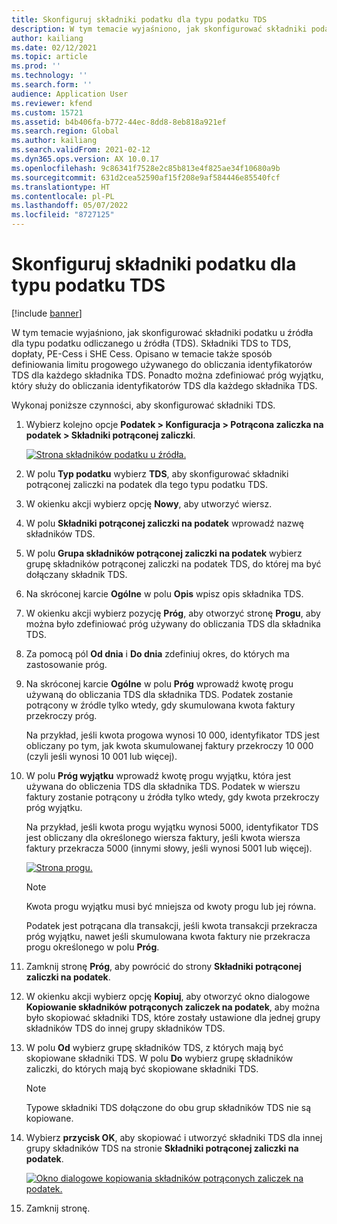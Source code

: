 ```yaml
---
title: Skonfiguruj składniki podatku dla typu podatku TDS
description: W tym temacie wyjaśniono, jak skonfigurować składniki podatku u źródła dla typu podatku odliczanego u źródła (TDS). Opisano w nim także sposób definiowania limitu progowego używanego do obliczania identyfikatorów TDS dla każdego składnika TDS.
author: kailiang
ms.date: 02/12/2021
ms.topic: article
ms.prod: ''
ms.technology: ''
ms.search.form: ''
audience: Application User
ms.reviewer: kfend
ms.custom: 15721
ms.assetid: b4b406fa-b772-44ec-8dd8-8eb818a921ef
ms.search.region: Global
ms.author: kailiang
ms.search.validFrom: 2021-02-12
ms.dyn365.ops.version: AX 10.0.17
ms.openlocfilehash: 9c86341f7528e2c85b813e4f825ae34f10680a9b
ms.sourcegitcommit: 631d2cea52590af15f208e9af584446e85540fcf
ms.translationtype: HT
ms.contentlocale: pl-PL
ms.lasthandoff: 05/07/2022
ms.locfileid: "8727125"
---
```

# <a name="set-up-tax-components-for-the-tds-tax-type"></a>Skonfiguruj składniki podatku dla typu podatku TDS

[!include [banner](../includes/banner.md)]

W tym temacie wyjaśniono, jak skonfigurować składniki podatku u źródła dla typu podatku odliczanego u źródła (TDS). Składniki TDS to TDS, dopłaty, PE-Cess i SHE Cess. Opisano w temacie także sposób definiowania limitu progowego używanego do obliczania identyfikatorów TDS dla każdego składnika TDS. Ponadto można zdefiniować próg wyjątku, który służy do obliczania identyfikatorów TDS dla każdego składnika TDS.

Wykonaj poniższe czynności, aby skonfigurować składniki TDS.

1. Wybierz kolejno opcje **Podatek \> Konfiguracja \> Potrącona zaliczka na podatek \> Składniki potrąconej zaliczki**.

    [![Strona składników podatku u źródła.](./media/apac-ind-TDS-9.png)](./media/apac-ind-TDS-9.png)

2. W polu **Typ podatku** wybierz **TDS**, aby skonfigurować składniki potrąconej zaliczki na podatek dla tego typu podatku TDS.
3. W okienku akcji wybierz opcję **Nowy**, aby utworzyć wiersz.
4. W polu **Składniki potrąconej zaliczki na podatek** wprowadź nazwę składników TDS.
5. W polu **Grupa składników potrąconej zaliczki na podatek** wybierz grupę składników potrąconej zaliczki na podatek TDS, do której ma być dołączany składnik TDS.
6. Na skróconej karcie **Ogólne** w polu **Opis** wpisz opis składnika TDS.
7. W okienku akcji wybierz pozycję **Próg**, aby otworzyć stronę **Progu**, aby można było zdefiniować próg używany do obliczania TDS dla składnika TDS.
8. Za pomocą pól **Od dnia** i **Do dnia** zdefiniuj okres, do których ma zastosowanie próg.
9. Na skróconej karcie **Ogólne** w polu **Próg** wprowadź kwotę progu używaną do obliczania TDS dla składnika TDS. Podatek zostanie potrącony w źródle tylko wtedy, gdy skumulowana kwota faktury przekroczy próg.

    Na przykład, jeśli kwota progowa wynosi 10 000, identyfikator TDS jest obliczany po tym, jak kwota skumulowanej faktury przekroczy 10 000 (czyli jeśli wynosi 10 001 lub więcej).

10. W polu **Próg wyjątku** wprowadź kwotę progu wyjątku, która jest używana do obliczenia TDS dla składnika TDS. Podatek w wierszu faktury zostanie potrącony u źródła tylko wtedy, gdy kwota przekroczy próg wyjątku.

    Na przykład, jeśli kwota progu wyjątku wynosi 5000, identyfikator TDS jest obliczany dla określonego wiersza faktury, jeśli kwota wiersza faktury przekracza 5000 (innymi słowy, jeśli wynosi 5001 lub więcej).

    [![Strona progu.](./media/apac-ind-TDS-10.png)](./media/apac-ind-TDS-10.png)

    > [!NOTE]
    > Kwota progu wyjątku musi być mniejsza od kwoty progu lub jej równa.
    >
    > Podatek jest potrącana dla transakcji, jeśli kwota transakcji przekracza próg wyjątku, nawet jeśli skumulowana kwota faktury nie przekracza progu określonego w polu **Próg**.

11. Zamknij stronę **Próg**, aby powrócić do strony **Składniki potrąconej zaliczki na podatek**.
12. W okienku akcji wybierz opcję **Kopiuj**, aby otworzyć okno dialogowe **Kopiowanie składników potrąconych zaliczek na podatek**, aby można było skopiować składniki TDS, które zostały ustawione dla jednej grupy składników TDS do innej grupy składników TDS.
13. W polu **Od** wybierz grupę składników TDS, z których mają być skopiowane składniki TDS. W polu **Do** wybierz grupę składników zaliczki, do których mają być skopiowane składniki TDS.

    > [!NOTE]
    > Typowe składniki TDS dołączone do obu grup składników TDS nie są kopiowane.

14. Wybierz **przycisk OK**, aby skopiować i utworzyć składniki TDS dla innej grupy składników TDS na stronie **Składniki potrąconej zaliczki na podatek**.

    [![Okno dialogowe kopiowania składników potrąconych zaliczek na podatek.](./media/apac-ind-TDS-11.png)](./media/apac-ind-TDS-11.png)

15. Zamknij stronę.
